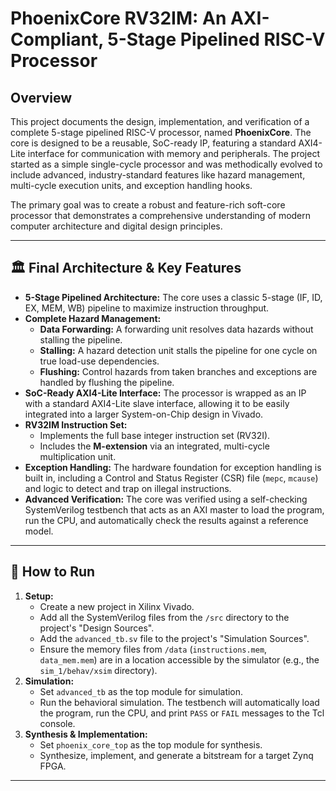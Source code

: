
# PhoenixCore RV32IM: An AXI-Compliant, 5-Stage Pipelined RISC-V Processor

## Overview

This project documents the design, implementation, and verification of a complete 5-stage pipelined RISC-V processor, named **PhoenixCore**. The core is designed to be a reusable, SoC-ready IP, featuring a standard AXI4-Lite interface for communication with memory and peripherals. The project started as a simple single-cycle processor and was methodically evolved to include advanced, industry-standard features like hazard management, multi-cycle execution units, and exception handling hooks.

The primary goal was to create a robust and feature-rich soft-core processor that demonstrates a comprehensive understanding of modern computer architecture and digital design principles.

---

## 🏛️ Final Architecture & Key Features

* **5-Stage Pipelined Architecture:** The core uses a classic 5-stage (IF, ID, EX, MEM, WB) pipeline to maximize instruction throughput.
* **Complete Hazard Management:**
    * **Data Forwarding:** A forwarding unit resolves data hazards without stalling the pipeline.
    * **Stalling:** A hazard detection unit stalls the pipeline for one cycle on true load-use dependencies.
    * **Flushing:** Control hazards from taken branches and exceptions are handled by flushing the pipeline.
* **SoC-Ready AXI4-Lite Interface:** The processor is wrapped as an IP with a standard AXI4-Lite slave interface, allowing it to be easily integrated into a larger System-on-Chip design in Vivado.
* **RV32IM Instruction Set:**
    * Implements the full base integer instruction set (RV32I).
    * Includes the **M-extension** via an integrated, multi-cycle multiplication unit.
* **Exception Handling:** The hardware foundation for exception handling is built in, including a Control and Status Register (CSR) file (`mepc`, `mcause`) and logic to detect and trap on illegal instructions.
* **Advanced Verification:** The core was verified using a self-checking SystemVerilog testbench that acts as an AXI master to load the program, run the CPU, and automatically check the results against a reference model.



---

## 🚀 How to Run

1.  **Setup:**
    * Create a new project in Xilinx Vivado.
    * Add all the SystemVerilog files from the `/src` directory to the project's "Design Sources".
    * Add the `advanced_tb.sv` file to the project's "Simulation Sources".
    * Ensure the memory files from `/data` (`instructions.mem`, `data_mem.mem`) are in a location accessible by the simulator (e.g., the `sim_1/behav/xsim` directory).
2.  **Simulation:**
    * Set `advanced_tb` as the top module for simulation.
    * Run the behavioral simulation. The testbench will automatically load the program, run the CPU, and print `PASS` or `FAIL` messages to the Tcl console.
3.  **Synthesis & Implementation:**
    * Set `phoenix_core_top` as the top module for synthesis.
    * Synthesize, implement, and generate a bitstream for a target Zynq FPGA.

---
